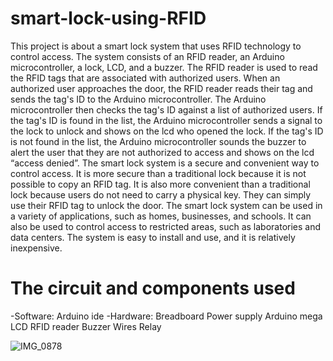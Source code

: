 # smart-lock-using-RFID
This project is about a smart lock system that uses RFID technology to control access. The system consists of an RFID reader, an Arduino microcontroller, a lock, LCD, and a buzzer. The RFID reader is used to read the RFID tags that are associated with authorized users. When an authorized user approaches the door, the RFID reader reads their tag and sends the tag's ID to the Arduino microcontroller. The Arduino microcontroller then checks the tag's ID against a list of authorized users. If the tag's ID is found in the list, the Arduino microcontroller sends a signal to the lock to unlock and shows on the lcd who opened the lock. If the tag's ID is not found in the list, the Arduino microcontroller sounds the buzzer to alert the user that they are not authorized to access and shows on the lcd “access denied”.
The smart lock system is a secure and convenient way to control access. It is more secure than a traditional lock because it is not possible to copy an RFID tag. It is also more convenient than a traditional lock because users do not need to carry a physical key. They can simply use their RFID tag to unlock the door.
The smart lock system can be used in a variety of applications, such as homes, businesses, and schools. It can also be used to control access to restricted areas, such as laboratories and data centers. The system is easy to install and use, and it is relatively inexpensive.

# The circuit and components used
-Software: 
Arduino ide 
-Hardware:
Breadboard
Power supply Arduino mega LCD
RFID reader Buzzer
Wires Relay

![IMG_0878](https://github.com/RoaaMaged/Smart-lock-using-RFID/assets/105506562/597114b9-9f95-4473-a280-bd0289a9edac)



